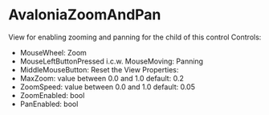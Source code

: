 # AvaloniaZoomAndPan

View for enabling zooming and panning for the child of this control
Controls:
-   MouseWheel: Zoom
-   MouseLeftButtonPressed i.c.w. MouseMoving: Panning
-   MiddleMouseButton: Reset the View
Properties:
-   MaxZoom: value between 0.0 and 1.0 default: 0.2
-   ZoomSpeed: value between 0.0 and 1.0 default: 0.05
-   ZoomEnabled: bool
-   PanEnabled: bool
